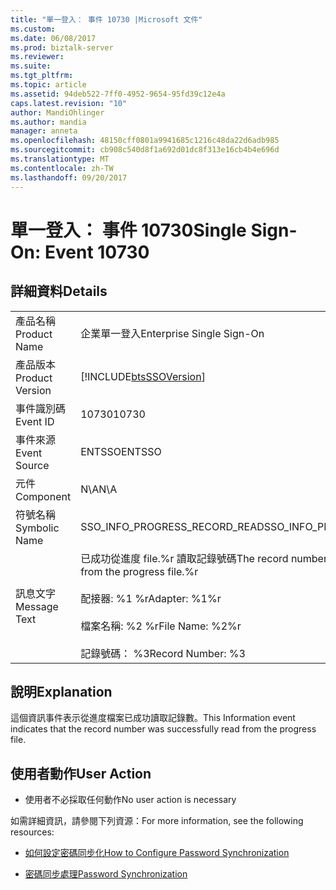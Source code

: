 ```yaml
---
title: "單一登入： 事件 10730 |Microsoft 文件"
ms.custom: 
ms.date: 06/08/2017
ms.prod: biztalk-server
ms.reviewer: 
ms.suite: 
ms.tgt_pltfrm: 
ms.topic: article
ms.assetid: 94deb522-7ff0-4952-9654-95fd39c12e4a
caps.latest.revision: "10"
author: MandiOhlinger
ms.author: mandia
manager: anneta
ms.openlocfilehash: 48150cff0801a9941685c1216c48da22d6adb985
ms.sourcegitcommit: cb908c540d8f1a692d01dc8f313e16cb4b4e696d
ms.translationtype: MT
ms.contentlocale: zh-TW
ms.lasthandoff: 09/20/2017
---
```

# <a name="single-sign-on-event-10730"></a><span data-ttu-id="fb779-102">單一登入： 事件 10730</span><span class="sxs-lookup"><span data-stu-id="fb779-102">Single Sign-On: Event 10730</span></span>
## <a name="details"></a><span data-ttu-id="fb779-103">詳細資料</span><span class="sxs-lookup"><span data-stu-id="fb779-103">Details</span></span>  
  
|||  
|-|-|  
|<span data-ttu-id="fb779-104">產品名稱</span><span class="sxs-lookup"><span data-stu-id="fb779-104">Product Name</span></span>|<span data-ttu-id="fb779-105">企業單一登入</span><span class="sxs-lookup"><span data-stu-id="fb779-105">Enterprise Single Sign-On</span></span>|  
|<span data-ttu-id="fb779-106">產品版本</span><span class="sxs-lookup"><span data-stu-id="fb779-106">Product Version</span></span>|[!INCLUDE[btsSSOVersion](../includes/btsssoversion-md.md)]|  
|<span data-ttu-id="fb779-107">事件識別碼</span><span class="sxs-lookup"><span data-stu-id="fb779-107">Event ID</span></span>|<span data-ttu-id="fb779-108">10730</span><span class="sxs-lookup"><span data-stu-id="fb779-108">10730</span></span>|  
|<span data-ttu-id="fb779-109">事件來源</span><span class="sxs-lookup"><span data-stu-id="fb779-109">Event Source</span></span>|<span data-ttu-id="fb779-110">ENTSSO</span><span class="sxs-lookup"><span data-stu-id="fb779-110">ENTSSO</span></span>|  
|<span data-ttu-id="fb779-111">元件</span><span class="sxs-lookup"><span data-stu-id="fb779-111">Component</span></span>|<span data-ttu-id="fb779-112">N\A</span><span class="sxs-lookup"><span data-stu-id="fb779-112">N\A</span></span>|  
|<span data-ttu-id="fb779-113">符號名稱</span><span class="sxs-lookup"><span data-stu-id="fb779-113">Symbolic Name</span></span>|<span data-ttu-id="fb779-114">SSO_INFO_PROGRESS_RECORD_READ</span><span class="sxs-lookup"><span data-stu-id="fb779-114">SSO_INFO_PROGRESS_RECORD_READ</span></span>|  
|<span data-ttu-id="fb779-115">訊息文字</span><span class="sxs-lookup"><span data-stu-id="fb779-115">Message Text</span></span>|<span data-ttu-id="fb779-116">已成功從進度 file.%r 讀取記錄號碼</span><span class="sxs-lookup"><span data-stu-id="fb779-116">The record number was successfully read from the progress file.%r</span></span><br /><br /> <span data-ttu-id="fb779-117">配接器: %1 %r</span><span class="sxs-lookup"><span data-stu-id="fb779-117">Adapter: %1%r</span></span><br /><br /> <span data-ttu-id="fb779-118">檔案名稱: %2 %r</span><span class="sxs-lookup"><span data-stu-id="fb779-118">File Name: %2%r</span></span><br /><br /> <span data-ttu-id="fb779-119">記錄號碼： %3</span><span class="sxs-lookup"><span data-stu-id="fb779-119">Record Number: %3</span></span>|  
  
## <a name="explanation"></a><span data-ttu-id="fb779-120">說明</span><span class="sxs-lookup"><span data-stu-id="fb779-120">Explanation</span></span>  
 <span data-ttu-id="fb779-121">這個資訊事件表示從進度檔案已成功讀取記錄數。</span><span class="sxs-lookup"><span data-stu-id="fb779-121">This Information event indicates that the record number was successfully read from the progress file.</span></span>  
  
## <a name="user-action"></a><span data-ttu-id="fb779-122">使用者動作</span><span class="sxs-lookup"><span data-stu-id="fb779-122">User Action</span></span>  
  
-   <span data-ttu-id="fb779-123">使用者不必採取任何動作</span><span class="sxs-lookup"><span data-stu-id="fb779-123">No user action is necessary</span></span>  
  
 <span data-ttu-id="fb779-124">如需詳細資訊，請參閱下列資源：</span><span class="sxs-lookup"><span data-stu-id="fb779-124">For more information, see the following resources:</span></span>  
  
-   [<span data-ttu-id="fb779-125">如何設定密碼同步化</span><span class="sxs-lookup"><span data-stu-id="fb779-125">How to Configure Password Synchronization</span></span>](../core/how-to-configure-password-synchronization.md)  
  
-   [<span data-ttu-id="fb779-126">密碼同步處理</span><span class="sxs-lookup"><span data-stu-id="fb779-126">Password Synchronization</span></span>](../core/password-synchronization2.md)